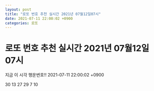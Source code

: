 ```yaml
---
layout: post
title: "로또 번호 추천 실시간 2021년 07월12일07시"
date: 2021-07-11 22:00:02 +0900
categories: 로또
---
```


# 로또 번호 추천 실시간 2021년 07월12일07시

지금 이 시각 행운번호!! 2021-07-11 22:00:02 +0900

 30  13  27  29  7  10 

